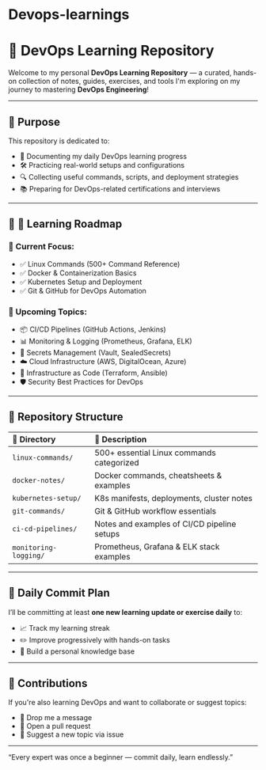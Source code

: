 # Devops-learnings 

# 🚀 DevOps Learning Repository

Welcome to my personal **DevOps Learning Repository** — a curated, hands-on collection of notes, guides, exercises, and tools I'm exploring on my journey to mastering **DevOps Engineering**!

---

## 🎯 Purpose

This repository is dedicated to:
- 📒 Documenting my daily DevOps learning progress
- 🛠️ Practicing real-world setups and configurations
- 🔍 Collecting useful commands, scripts, and deployment strategies
- 📚 Preparing for DevOps-related certifications and interviews

---

## 📅 📖 Learning Roadmap

### 📌 Current Focus:
- ✅ Linux Commands (500+ Command Reference)
- ✅ Docker & Containerization Basics
- ✅ Kubernetes Setup and Deployment
- ✅ Git & GitHub for DevOps Automation

### 📌 Upcoming Topics:
- 📦 CI/CD Pipelines (GitHub Actions, Jenkins)
- 📊 Monitoring & Logging (Prometheus, Grafana, ELK)
- 🔐 Secrets Management (Vault, SealedSecrets)
- ☁️ Cloud Infrastructure (AWS, DigitalOcean, Azure)
- 📜 Infrastructure as Code (Terraform, Ansible)
- 🛡️ Security Best Practices for DevOps

---

## 📂 Repository Structure

| 📁 Directory               | 📖 Description                                |
|:--------------------------|:----------------------------------------------|
| `linux-commands/`          | 500+ essential Linux commands categorized     |
| `docker-notes/`            | Docker commands, cheatsheets & examples       |
| `kubernetes-setup/`        | K8s manifests, deployments, cluster notes     |
| `git-commands/`            | Git & GitHub workflow essentials              |
| `ci-cd-pipelines/`         | Notes and examples of CI/CD pipeline setups   |
| `monitoring-logging/`      | Prometheus, Grafana & ELK stack examples      |

---

## 📌 Daily Commit Plan

I’ll be committing at least **one new learning update or exercise daily** to:
- 📈 Track my learning streak
- ✏️ Improve progressively with hands-on tasks
- 💾 Build a personal knowledge base

---

## 🤝 Contributions

If you're also learning DevOps and want to collaborate or suggest topics:
- 📧 Drop me a message
- 📌 Open a pull request
- 📝 Suggest a new topic via issue

---

“Every expert was once a beginner — commit daily, learn endlessly.”

